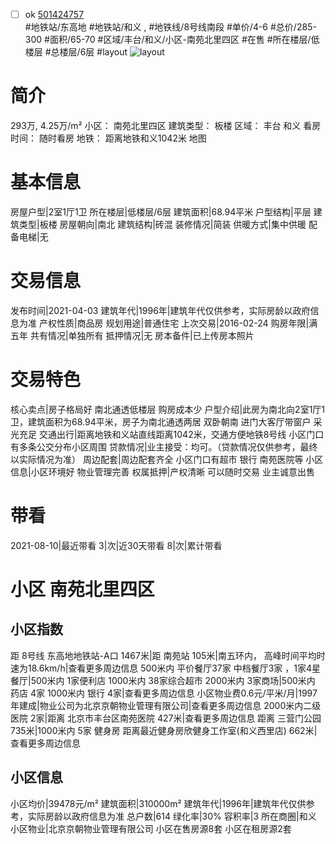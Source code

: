 - [ ] ok [501424757](https://bj.5i5j.com/ershoufang/501424757.html)  
 #地铁站/东高地 #地铁站/和义 ,  #地铁线/8号线南段
#单价/4-6 #总价/285-300 #面积/65-70   #区域/丰台/和义/小区-南苑北里四区 #在售 #所在楼层/低楼层 #总楼层/6层 #layout 
![layout](http://image2a.5i5j.com/bdir/layout/b3c15bb1a5d34e20926d03d5e15a8a57.jpg_P5.jpg) 
# 简介 
 293万,  4.25万/m² 
小区： 南苑北里四区
建筑类型： 板楼
区域： 丰台 和义
看房时间： 随时看房
地铁： 距离地铁和义1042米 地图
# 基本信息 
 房屋户型|2室1厅1卫
所在楼层|低楼层/6层
建筑面积|68.94平米
户型结构|平层
建筑类型|板楼
房屋朝向|南北
建筑结构|砖混
装修情况|简装
供暖方式|集中供暖
配备电梯|无
# 交易信息 
 发布时间|2021-04-03
建筑年代|1996年|建筑年代仅供参考，实际房龄以政府信息为准
产权性质|商品房
规划用途|普通住宅
上次交易|2016-02-24
购房年限|满五年
共有情况|单独所有
抵押情况|无
房本备件|已上传房本照片
# 交易特色 
 核心卖点|房子格局好 南北通透低楼层 购房成本少
户型介绍|此房为南北向2室1厅1卫，建筑面积为68.94平米，房子为南北通透两居 双卧朝南 进门大客厅带窗户 采光充足
交通出行|距离地铁和义站直线距离1042米，交通方便地铁8号线 小区门口有多条公交分布小区周围
贷款情况|业主接受：均可。（贷款情况仅供参考，最终以实际情况为准）
周边配套|周边配套齐全 小区门口有超市 银行 南苑医院等
小区信息|小区环境好 物业管理完善
权属抵押|产权清晰 可以随时交易 业主诚意出售
# 带看 
 2021-08-10|最近带看	 3|次|近30天带看	 8|次|累计带看
# 小区 南苑北里四区
## 小区指数 
 距 8号线 东高地地铁站-A口 1467米|距 南苑站 105米|南五环内， 高峰时间平均时速为18.6km/h|查看更多周边信息
500米内 平价餐厅37家
中档餐厅3家 ，1家4星餐厅|500米内 1家便利店
1000米内 38家综合超市
2000米内 3家商场|500米内 药店 4家
1000米内 银行 4家|查看更多周边信息
小区物业费0.6元/平米/月|1997年建成|物业公司为北京京朝物业管理有限公司|查看更多周边信息
2000米内二级医院 2家|距离 北京市丰台区南苑医院  427米|查看更多周边信息
距离 三营门公园 735米|1000米内 5家 健身房
距离最近健身房欣健身工作室(和义西里店) 662米|查看更多周边信息
## 小区信息 
 小区均价|39478元/m²
建筑面积|310000m²
建筑年代|1996年|建筑年代仅供参考，实际房龄以政府信息为准
总户数|614
绿化率|30%
容积率|3
所在商圈|和义
小区物业|北京京朝物业管理有限公司
小区在售房源8套
小区在租房源2套
